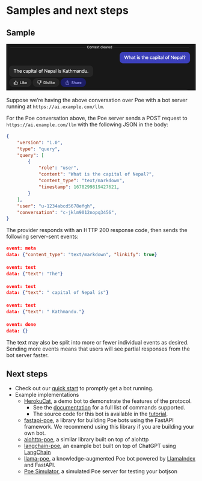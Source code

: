 # Samples and next steps

## Sample

[![Screenshot of a Poe chat where the user asks "What is the capital of Nepal?" and the bot answers "The capital of Nepal is Kathmandu".](https://github.com/poe-platform/poe-protocol/raw/main/images/chat-sample.png)](https://github.com/poe-platform/poe-protocol/blob/main/images/chat-sample.png)

Suppose we’re having the above conversation over Poe with a bot server running at `https://ai.example.com/llm`.

For the Poe conversation above, the Poe server sends a POST request to `https://ai.example.com/llm` with the following JSON in the body:

```json
{
    "version": "1.0",
    "type": "query",
    "query": [
        {
            "role": "user",
            "content": "What is the capital of Nepal?",
            "content_type": "text/markdown",
            "timestamp": 1678299819427621,
        }
    ],
    "user": "u-1234abcd5678efgh",
    "conversation": "c-jklm9012nopq3456",
}
```

The provider responds with an HTTP 200 response code, then sends the following server-sent events:

```json
event: meta
data: {"content_type": "text/markdown", "linkify": true}

event: text
data: {"text": "The"}

event: text
data: {"text": " capital of Nepal is"}

event: text
data: {"text": " Kathmandu."}

event: done
data: {}
```

The text may also be split into more or fewer individual events as desired. Sending more events means that users will see partial responses from the bot server faster.

## Next steps

* Check out our [quick start](../quick-start.md) to promptly get a bot running.
* Example implementations
  * [HerokuCat](https://poe.com/HerokuCat), a demo bot to demonstrate the features of the protocol.
    * See the [documentation](https://github.com/poe-platform/api-bot-tutorial/blob/main/catbot/catbot.md) for a full list of commands supported.
    * The source code for this bot is available in the [tutorial](https://github.com/poe-platform/api-bot-tutorial/blob/main/catbot.py).
  * [fastapi-poe](https://github.com/poe-platform/poe-protocol/blob/main/fastapi\_poe), a library for building Poe bots using the FastAPI framework. We recommend using this library if you are building your own bot.
  * [aiohttp-poe](https://github.com/poe-platform/poe-protocol/blob/main/aiohttp\_poe), a similar library built on top of aiohttp
  * [langchain-poe](https://github.com/poe-platform/poe-protocol/blob/main/langchain\_poe), an example bot built on top of ChatGPT using [LangChain](https://github.com/hwchase17/langchain)
  * [llama-poe](https://github.com/poe-platform/poe-protocol/blob/main/llama\_poe), a knowledge-augmented Poe bot powered by [LlamaIndex](https://gpt-index.readthedocs.io/en/latest/) and FastAPI.
  * [Poe Simulator](https://github.com/poe-platform/poe-protocol/blob/main/simulator\_poe), a simulated Poe server for testing your botjson
